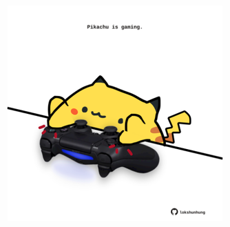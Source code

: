 <!-- built at 20/02/2024, 12:00:51 UTC -->
<p align="center">
  <img width="500" height="500" src="./ReadmeImage.svg">
</p>

